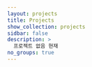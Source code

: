 ```yaml
---
layout: projects
title: Projects
show_collection: projects
sidbar: false
description: >
  프로젝트 없음 현재
no_groups: true
---
```

